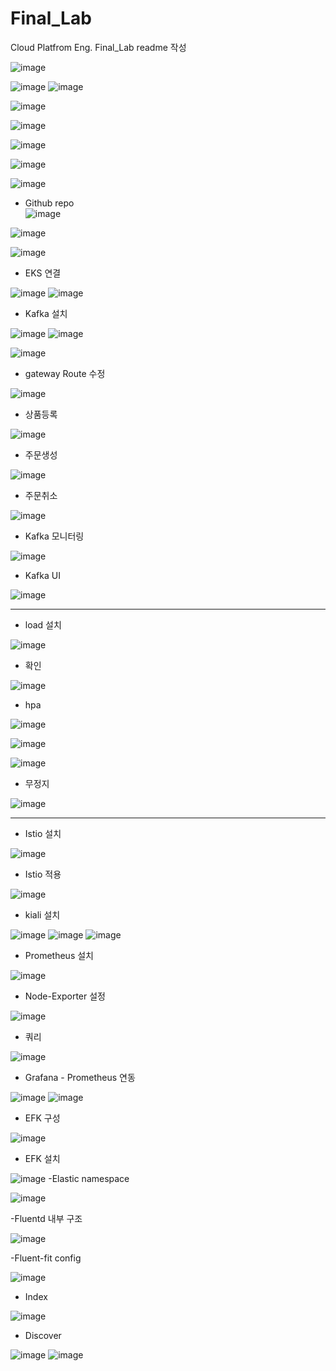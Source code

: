 # Final_Lab
Cloud Platfrom Eng. Final_Lab readme 작성


![image](https://user-images.githubusercontent.com/3938029/185773089-740ecac8-c2f0-4f0a-baad-8a5b02236557.png)


![image](https://user-images.githubusercontent.com/3938029/185772234-b7acd94b-1ebc-4d06-bc1a-a9b2811ef85b.png)
![image](https://user-images.githubusercontent.com/3938029/185772180-c3568cc9-c589-4b59-8f71-8ca8a216a478.png)

![image](https://user-images.githubusercontent.com/3938029/185773200-a2051bed-2a1c-4fb5-ba0e-9ae4f4ea5492.png)



![image](https://user-images.githubusercontent.com/3938029/185773131-edeb7209-06a0-417b-8252-a1d3c0c658d8.png)


![image](https://user-images.githubusercontent.com/3938029/185772810-6a724b85-81da-4f29-bd42-73056a3517b1.png)

![image](https://user-images.githubusercontent.com/3938029/185773969-90986ebd-658c-4467-8ea1-b5d95b388704.png)

![image](https://user-images.githubusercontent.com/3938029/185774082-bd95468c-e616-4cb2-b18e-d660e8c942a4.png)


- Github repo  
![image](https://user-images.githubusercontent.com/3938029/185775033-43f91e3b-5a60-4f4b-a9ac-8aaf511a31a2.png)


![image](https://user-images.githubusercontent.com/3938029/185774377-d9b5ed09-c8a1-4b11-b91f-d2625db458d2.png)


![image](https://user-images.githubusercontent.com/3938029/185774684-b39bf4bd-f0da-49a2-a22a-24bbd65f0f92.png)

- EKS 연결

![image](https://user-images.githubusercontent.com/3938029/185774907-3f5855bf-1be4-40f3-9de5-8192825858c5.png)
![image](https://user-images.githubusercontent.com/3938029/185774873-9c810050-8987-4c5e-b329-2f534f6e70b6.png)

- Kafka 설치
 
![image](https://user-images.githubusercontent.com/3938029/185787875-7552ddc7-7963-49f8-8d04-cfa7d727d9d7.png)
![image](https://user-images.githubusercontent.com/3938029/186172481-b17dc168-b0f9-49bf-bc88-00d3f9020e90.png)

![image](https://user-images.githubusercontent.com/3938029/185787996-169a4747-e2e5-46fd-9d17-e8be7f79115b.png)

- gateway Route 수정

![image](https://user-images.githubusercontent.com/3938029/187007048-532de25e-18bf-4c40-a969-b55a72f28f20.png)

- 상품등록

![image](https://user-images.githubusercontent.com/3938029/187009806-3290a4f2-095d-4f56-a19a-9fdb11e066cd.png)

- 주문생성 

![image](https://user-images.githubusercontent.com/3938029/187007329-bb5cbf20-0175-4910-9a89-aabef384492b.png)
- 주문취소 

![image](https://user-images.githubusercontent.com/3938029/187009901-963ffb6a-a681-4ea5-b179-8d519e3bd946.png)

- Kafka 모니터링

![image](https://user-images.githubusercontent.com/3938029/187009860-17ff63b7-1b1b-4864-9e8b-f5354de6d153.png)

- Kafka UI 

![image](https://user-images.githubusercontent.com/3938029/186169837-0bb4e74f-e3c1-4365-8ed5-ffa447d7db5c.png)

***
- load  설치

![image](https://user-images.githubusercontent.com/3938029/187010202-6d98fcda-353e-46c3-8ac4-144140d5e8dd.png)

- 확인
 
![image](https://user-images.githubusercontent.com/3938029/187010316-103aeb3a-22a1-4ff2-96d1-08d5164db6be.png)


- hpa

![image](https://user-images.githubusercontent.com/3938029/187010483-a6e8bafd-5d49-4657-b0b7-1aa787817662.png)


![image](https://user-images.githubusercontent.com/3938029/187010606-5927a08b-47b9-4243-9062-175c0ee54a10.png)

![image](https://user-images.githubusercontent.com/3938029/187010710-677ddd8b-172c-4ca7-80d0-5f8eba0d3226.png)

- 무정지

![image](https://user-images.githubusercontent.com/3938029/187014385-729b97e5-5134-424c-a619-cbcc58b98f0b.png)


***

- Istio 설치

![image](https://user-images.githubusercontent.com/3938029/185922075-1adca182-fcd8-4dcd-95eb-2af947ae2171.png)

- Istio 적용

![image](https://user-images.githubusercontent.com/3938029/185923010-018aa917-9818-479c-b91c-1dfcdf535fd8.png)

- kiali 설치

![image](https://user-images.githubusercontent.com/3938029/185928088-a255d998-c4eb-4832-8867-ad2d390ea1de.png)
![image](https://user-images.githubusercontent.com/3938029/185926727-331555c9-1bd2-4998-8f52-75439bdf4ac9.png)
![image](https://user-images.githubusercontent.com/3938029/187007385-e0998e9f-4d2b-466d-afca-22e5f12a0484.png)


- Prometheus 설치

![image](https://user-images.githubusercontent.com/3938029/185929553-901b89ec-0431-4eb8-8fe3-9f0d613949f6.png)

- Node-Exporter 설정

![image](https://user-images.githubusercontent.com/3938029/185930606-ef0cbafb-020a-4b38-91ac-123c6de6a133.png)

- 쿼리 

![image](https://user-images.githubusercontent.com/3938029/185931506-952e179b-93eb-4cfc-988b-2be02b5d9eec.png)

- Grafana - Prometheus 연동

![image](https://user-images.githubusercontent.com/3938029/185939713-7e8351f0-fc61-4eb6-8c36-1569526f033f.png)
![image](https://user-images.githubusercontent.com/3938029/185940886-57410e47-4875-438d-8ea7-5912b998fb88.png)

- EFK 구성

![image](https://user-images.githubusercontent.com/3938029/185772589-ad4b25b9-2dc4-43ed-a938-7f93fadb6dae.png)
- EFK 설치

![image](https://user-images.githubusercontent.com/3938029/186164734-a695f109-a8e8-4d04-ac57-8da24e90ebe1.png)
-Elastic namespace 

![image](https://user-images.githubusercontent.com/3938029/185948984-20717ae5-b8b5-4288-afa8-6f2e00873f54.png)

-Fluentd 내부 구조

![image](https://user-images.githubusercontent.com/3938029/186165810-424aa036-eca9-419b-84d5-d606934bbbfc.png)

-Fluent-fit config

![image](https://user-images.githubusercontent.com/3938029/186167314-efd92f89-b0ec-4d97-bd19-6f8ae68f46f4.png)

- Index 

![image](https://user-images.githubusercontent.com/3938029/186184179-e8903774-63dd-48fa-8e15-c656da422ed0.png)

- Discover

![image](https://user-images.githubusercontent.com/3938029/186186067-393ce9da-b514-4bad-aa3e-9cb46d8d24b1.png)
![image](https://user-images.githubusercontent.com/3938029/186186628-6e2917b4-b84d-4e20-b3e8-7376c0702b9d.png)


